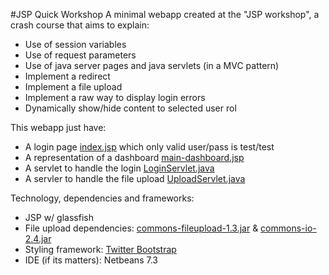 #JSP Quick Workshop
A minimal webapp created at the "JSP workshop", a crash course that aims to explain:

- Use of session variables
- Use of request parameters
- Use of java server pages and java servlets (in a MVC pattern)
- Implement a redirect
- Implement a file upload
- Implement a raw way to display login errors
- Dynamically show/hide content to selected user rol

This webapp just have:

- A login page [index.jsp](https://github.com/jossemarGT/jsp-quick-workshop/blob/master/web/index.jsp) which only valid user/pass is test/test
- A representation of a dashboard [main-dashboard.jsp](https://github.com/jossemarGT/jsp-quick-workshop/blob/master/web/main-dashboard.jsp)
- A servlet to handle the login [LoginServlet.java](https://github.com/jossemarGT/jsp-quick-workshop/blob/master/src/java/servlets/LoginServlet.java)
- A servler to handle the file upload [UploadServlet.java](https://github.com/jossemarGT/jsp-quick-workshop/blob/master/src/java/servlets/UploadServlet.java)

Technology, dependencies and frameworks:
- JSP w/ glassfish
- File upload dependencies: [commons-fileupload-1.3.jar](http://commons.apache.org/proper/commons-fileupload/) & [commons-io-2.4.jar](http://commons.apache.org/proper/commons-io/)
- Styling framework: [Twitter Bootstrap](http://twitter.github.io/bootstrap/)
- IDE (if its matters): Netbeans 7.3
